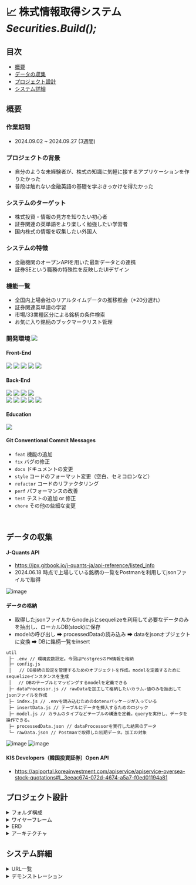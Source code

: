 # 📈 株式情報取得システム *Securities.Build();* 

## 目次
- [概要](#概要)
- [データの収集](#データの収集)
- [プロジェクト設計](#プロジェクト設計)
- [システム詳細](#システム詳細)
  
## 概要 

### 作業期間
- 2024.09.02 ~ 2024.09.27 (3週間)

### プロジェクトの背景
- 自分のような未経験者が、株式の知識に気軽に接するアプリケーションを作りたかった
- 普段は触れない金融英語の基礎を学ぶきっかけを得たかった

### システムのターゲット
- 株式投資・情報の見方を知りたい初心者
- 証券関連の英単語をより楽しく勉強したい学習者
- 国内株式の情報を収集したい外国人

### システムの特徴
- 金融機関のオープンAPIを用いた最新データとの連携
- 証券SEという職務の特殊性を反映したUIデザイン

### 機能一覧
- 全国内上場会社のリアルタイムデータの推移照会（*20分遅れ）
- 証券関連英単語の学習
- 市場/33業種区分による銘柄の条件検索  
- お気に入り銘柄のブックマークリスト管理

### 開発環境 <img src="https://img.shields.io/badge/Made%20for-VSCode-1f425f.svg">

#### Front-End
<div align=left> 
  <img src="https://img.shields.io/badge/html5-E34F26?style=for-the-badge&logo=html5&logoColor=white"> 
  <img src="https://img.shields.io/badge/css-1572B6?style=for-the-badge&logo=css3&logoColor=white"> 
  <img src="https://img.shields.io/badge/javascript-F7DF1E?style=for-the-badge&logo=javascript&logoColor=black"> 
  <img src="https://img.shields.io/badge/chart.js-F5788D.svg?style=for-the-badge&logo=chart.js&logoColor=white">
  <img src="https://img.shields.io/badge/Bootstrap-563D7C?style=for-the-badge&logo=bootstrap&logoColor=white">
  
</div>

#### Back-End 
<div align=left> 
  <img src="https://img.shields.io/badge/Spring Boot-%236DB33F.svg?style=for-the-badge&logo=spring&logoColor=white">
  <img src="https://img.shields.io/badge/Spring WebFlux-1572B6?style=for-the-badge&logo=Spring Boot&logoColor=white">
  <img src="https://img.shields.io/badge/Spring Security-E34F26?style=for-the-badge&logo=Spring Boot&logoColor=white"> 
  <img src="https://img.shields.io/badge/PostgreSQL-316192?style=for-the-badge&logo=postgresql&logoColor=white"> 
  <br>
  <img src="https://img.shields.io/badge/GRADLE-02303A?style=for-the-badge&logo=GRADLE&logoColor=white"> 
  <img src="https://img.shields.io/badge/LOMBOK-E10098?style=for-the-badge&logo&logoColor=white">
  <img src="https://img.shields.io/badge/sequelize-323330?style=for-the-badge&logo=sequelize&logoColor=blue">
  <img src="https://img.shields.io/badge/Thymeleaf-%23005C0F.svg?style=for-the-badge&logo=Thymeleaf&logoColor=white">
   <img src="https://img.shields.io/badge/MyBatis-000000?style=for-the-badge&logo=MyBatis&logoColor=white"> 

#### Education
 <img src="https://img.shields.io/badge/ChatGPT-74aa9c?style=for-the-badge&logo=openai&logoColor=white">
</div>

#### Git Conventional Commit Messages
- `feat` 機能の追加
- `fix` バグの修正
- `docs` ドキュメントの変更
- `style` コードのフォーマット変更（空白、セミコロンなど）
- `refactor` コードのリファクタリング
- `perf` パフォーマンスの改善
- `test` テストの追加 or 修正
- `chore` その他の些細な変更
<br />

## データの収集
#### J-Quants API
- https://jpx.gitbook.io/j-quants-ja/api-reference/listed_info
- 2024.06.18 時点で上場している銘柄の一覧をPostmanを利用してjsonファイルで取得
  
![image](https://github.com/user-attachments/assets/cc0c1a02-a358-4267-af90-5679ab631c32)

#### データの格納
- 取得したjsonファイルからnode.jsとsequelizeを利用して必要なデータのみを抽出し、ローカルDB(stock)に保存
- modelの呼び出し ➡ processedDataの読み込み ➡ dataをjsonオブジェクトに変換 ➡ DBに銘柄一覧をinsert
  
```
util
 ├─ .env // 環境変数設定。今回はPostgresのPW情報を格納
 ├─ config.js
 │   // DB接続の設定を管理するためのオブジェクトを作成。modelを定義するためにsequelizeインスタンスを生成
 │　 // DBのテーブルとマッピングするmodelを定義できる
 ├─ dataProcessor.js // rawDataを加工して格納したいカラム-値のみを抽出してjsonファイルを作成
 ├─ index.js // .envを読み込むためのdotenvパッケージが入っている
 ├─ insertData.js // テーブルにデータを挿入するためのロジック
 ├─ model.js // カラムのタイプなどテーブルの構造を定義。queryを実行し、データを操作できる。
 ├─ processedData.json // dataProcessorを実行した結果のデータ
 └─ rawData.json // Postmanで取得した初期データ。加工の対象
```
![image](https://github.com/user-attachments/assets/ba42a1f0-311c-4649-8d51-c4b4241232b4)
![image](https://github.com/user-attachments/assets/8ad4eef5-fc8b-4536-b7e9-11781e75fe01)


#### KIS Developers（韓国投資証券）Open API
- https://apiportal.koreainvestment.com/apiservice/apiservice-oversea-stock-quotations#L_3eeac674-072d-4674-a5a7-f0ed01194a81

## プロジェクト設計

<details>
<summary>フォルダ構成</summary>
<br />
  
```
src
 └─ main
     ├─ java
     │   └─ com
     │       └─ sb
     │           ├─ controller
     │           │   ├─ BookmarkController.java
     │           │   ├─ GlobalControllerAdvice.java
     │           │   ├─ KisController.java
     │           │   ├─ LoginController.java
     │           │   ├─ MainController.java
     │           │   ├─ ScreenerController.java
     │           │   ├─ UserController.java
     │           │   └─ VocabularyController.java
     │           ├─ entity
     │           │   ├─ BookmarkWithStockInfo.java
     │           │   ├─ Market.java
     │           │   ├─ Sector.java
     │           │   ├─ Stock.java
     │           │   ├─ StockBookmark.java
     │           │   ├─ StockSearchCriteria.java
     │           │   ├─ User.java
     │           │   └─ Vocabulary.java
     │           ├─ form
     │           │   └─ UserForm.java
     │           ├─ helper
     │           │   └─ UserHelper.java
     │           ├─ model
     │           │   ├─ Body.java
     │           │   ├─ IndexData.java
     │           │   ├─ OauthInfo.java
     │           │   └─ TokenInfo.java
     │           ├─ repository
     │           │   ├─ KisRepository.java
     │           │   ├─ MarketRepository.java
     │           │   ├─ SectorRepository.java
     │           │   ├─ StockBookmarkRepository.java
     │           │   ├─ StockRepository.java
     │           │   ├─ UserRepository.java
     │           │   └─ VocabularyRepository.java
     │           ├─ security
     │           │   ├─ AccessTokenManager.java
     │           │   ├─ KisConfig.java
     │           │   ├─ SecurityConfig.java
     │           │   ├─ UserAccountDetails.java
     │           │   └─ UserAccountDetailsService.java
     │           ├─ service
     │           │   ├─ KisService.java
     │           │   ├─ MarketService.java
     │           │   ├─ MarketServiceImpl.java
     │           │   ├─ SectorService.java
     │           │   ├─ SectorServiceImpl.java
     │           │   ├─ StockBookmarkService.java
     │           │   ├─ StockBookmarkServiceImpl.java
     │           │   ├─ StockService.java
     │           │   ├─ StockServiceImpl.java
     │           │   ├─ UserService.java
     │           │   ├─ UserServiceImpl.java
     │           │   ├─ VocabularyService.java
     │           │   └─ VocabularyServiceImpl.java
     │           └─ Application.java
     └─ resources
         ├─ com
         │   └─ sb
         │       └─ repository
         │           ├─ MarketRepository.xml
         │           ├─ SectorRepository.xml
         │           ├─ StockBookmarkRepository.xml
         │           ├─ StockRepository.xml
         │           ├─ UserRepository.xml
         │           └─ VocabularyRepository.xml
         ├─ static
         ├─ templates
         │   ├─ user
         │   │   ├─ complete.html
         │   │   ├─ confirm.html
         │   │   ├─ login.html
         │   │   └─ register.html
         │   ├─ bookmarks.html
         │   ├─ equities-tse.html
         │   ├─ index.html
         │   ├─ indices.html
         │   ├─ main-adv.html
         │   ├─ main-amount.html
         │   ├─ main-price.html
         │   ├─ main.html
         │   ├─ nav.html
         │   ├─ screener.html
         │   └─ vocabulary.html
         └─ application.properties

 ```
 </details>

<details>
<summary>ワイヤーフレーム</summary>
<br />

>Main 

>Data  

>Vocabulary  

>Screener

>Bookmarks

>Details


</details>

<details>
<summary>ERD</summary>

![ERD](https://github.com/user-attachments/assets/78d5d99c-e737-4011-8170-0329675b9a54)

</details>

<details>
<summary>アーキテクチャ</summary>

![UseCase](https://github.com/user-attachments/assets/85d4789e-e790-4aed-82d3-1d0c45256c99)

</details>


## システム詳細

<details>
<summary>URL一覧</summary>
  
<br />
  
画面名|コントローラー|メソッド|ビュー
---|---|---|---
[メイン（銘柄ランキング一覧）画面](http://localhost:8080/main)|MainController|menu|login/menu.html
[ログイン画面](http://localhost:8080/user/login)|LoginController|login|user/login.html
[ユーザーアカウント登録（入力）画面](http://localhost:8080/user/account/register)|UserController|register|user/register.html
[ユーザーアカウント登録（確認）画面](http://localhost:8080/admin/account/confirm)|UserController|confirm|user/confirm.html
[ユーザーアカウント登録（完了）画面](http://localhost:8080/admin/account/complete)|UserController|complete|user/complete.html
[主要指数一覧画面](http://localhost:8080/indicies)|KisController|majorIndicies|indicies.html
[銘柄詳細情報画面](http://localhost:8080//equities-tse/{id})|KisController|getCurrentPrice|equities-tse.html
[英単語学習画面](http://localhost:8080/voca)|VocabularyController|getVocabularies|vocabulary.html
[銘柄スクリーナー画面](http://localhost:8080/screener)|ScreenerController|stockScreener|screener.html
[ブックマーク一覧画面](http://localhost:8080/mypage)|BookmarkController|getBookmarks|bookmarks.html
[エラー画面](http://localhost:8080/error)|ErrorController|error|error.html
</details>

<details>
<summary>デモンストレーション</summary>
<br />
  
1. ログイン
2. アカウント登録
3. 株式ランキング一覧
4. 主要指数照会
5. 用語学習
6. 銘柄スクリーニング
7. ブックマーク
8. 銘柄詳細照会

</details>
